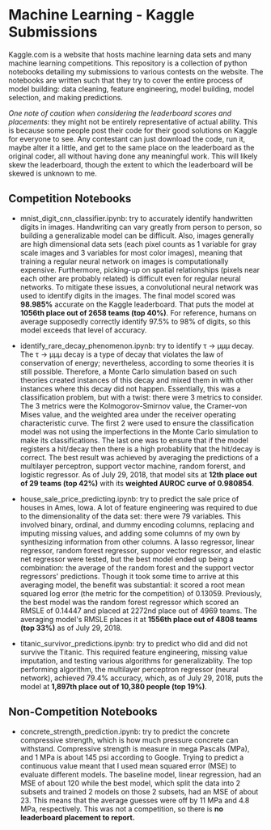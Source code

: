 # Machine Learning - Kaggle Submissions
Kaggle.com is a website that hosts machine learning data sets and many machine learning competitions. This repository is a collection of python notebooks detailing my submissions to various contests on the website. The notebooks are written such that they try to cover the entire process of model building: data cleaning, feature engineering, model building, model selection, and making predictions. 

*One note of caution when considering the leaderboard scores and placements*: they might not be entirely representative of actual ability. This is because some people post their code for their good solutions on Kaggle for everyone to see. Any contestant can just download the code, run it, maybe alter it a little, and get to the same place on the leaderboard as the original coder, all without having done any meaningful work. This will likely skew the leaderboard, though the extent to which the leaderboard will be skewed is unknown to me.

## Competition Notebooks
+ mnist_digit_cnn_classifier.ipynb: try to accurately identify handwritten digits in images. Handwriting can vary greatly from person to person, so building a generalizable model can be difficult. Also, images generally are high dimensional data sets (each pixel counts as 1 variable for gray scale images and 3 variables for most color images), meaning that training a regular neural network on images is computationally expensive. Furthermore, picking-up on spatial relationships (pixels near each other are probably related) is difficult even for regular neural networks. To mitigate these issues, a convolutional neural network was used to identify digits in the images. The final model scored was **98.985%** accurate on the Kaggle leaderboard. That puts the model at **1056th place out of 2658 teams (top 40%)**. For reference, humans on average supposedly correctly identify 97.5% to 98% of digits, so this model exceeds that level of accuracy.

+ identify_rare_decay_phenomenon.ipynb: try to identify τ → μμμ decay. The τ → μμμ decay is a type of decay that violates the law of conservation of energy; nevertheless, according to some theories it is still possible. Therefore, a Monte Carlo simulation based on such theories created instances of this decay and mixed them in with other instances where this decay did not happen. Essentially, this was a classification problem, but with a twist: there were 3 metrics to consider. The 3 metrics were the Kolmogorov-Smirnov value, the Cramer-von Mises value, and the weighted area under the receiver operating characteristic curve. The first 2 were used to ensure the classification model was not using the imperfections in the Monte Carlo simulation to make its classifications. The last one was to ensure that if the model registers a hit/decay then there is a high probabliity that the hit/decay is correct. The best result was achieved by averaging the predictions of a multilayer perceptron, support vector machine, random forerst, and logistic regressor. As of July 29, 2018, that model sits at **12th place out of 29 teams (top 42%)** with its **weighted AUROC curve of 0.980854**.

+ house_sale_price_predicting.ipynb: try to predict the sale price of houses in Ames, Iowa. A lot of feature engineering was required to due to the dimensionality of the data set: there were 79 variables. This involved binary, ordinal, and dummy encoding columns, replacing and imputing missing values, and adding some columns of my own by synthesizing information from other columns. A lasso regressor, linear regressor, random forest regressor, suppor vector regressor, and elastic net regressor were tested, but the best model ended up being a combination: the average of the random forest and the support vector regressors' predictions. Though it took some time to arrive at this averaging model, the benefit was substantial: it scored a root mean squared log error (the metric for the competition) of 0.13059. Previously, the best model was the random forest regressor which scored an RMSLE of 0.14447 and placed at 2272nd  place out of 4969 teams. The averaging model's RMSLE places it at **1556th place out of 4808 teams (top 33%)** as of July 29, 2018.

+ titanic_survivor_predictions.ipynb: try to predict who did and did not survive the Titanic. This required feature engineering, missing value imputation, and testing various algorithms for generalizablity. The top performing algorithm, the multilayer perceptron regressor (neural network), achieved 79.4% accuracy, which, as of July 29, 2018, puts the model at **1,897th place out of 10,380 people (top 19%)**. 


## Non-Competition Notebooks
+ concrete_strength_prediction.ipynb: try to predict the concrete compressive strength, which is how much pressure concrete can withstand. Compressive strength is measure in mega Pascals (MPa), and 1 MPa is about 145 psi according to Google. Trying to predict a continuous value meant that I used mean squared error (MSE) to evaluate different models. The baseline model, linear regression, had an MSE of about 120 while the best model, which split the data into 2 subsets and trained 2 models on those 2 subsets, had an MSE of about 23. This means that the average guesses were off by 11 MPa and 4.8 MPa, respectively. This was not a competition, so there is **no leaderboard placement to report.**
